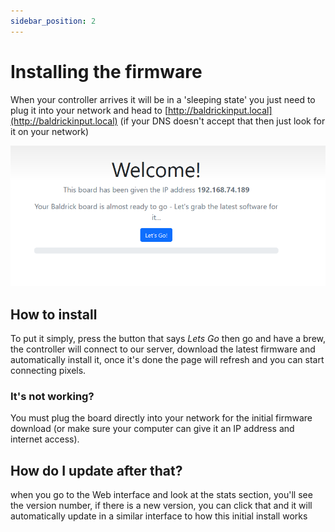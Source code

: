 ```yaml
---
sidebar_position: 2
---
```



# Installing the firmware
When your controller arrives it will be in a 'sleeping state' you just need to plug it into your network and head to [http://baldrickinput.local](http://baldrickinput.local) (if your DNS doesn't accept that then just look for it on your network)

![First Firmware](../img/first-firmware.png)

## How to install

To put it simply, press the button that says *Lets Go* then go and have a brew, the controller will connect to our server, download the latest firmware and automatically install it, once it's done the page will refresh and you can start connecting pixels.

### It's not working?

You must plug the board directly into your network for the initial firmware download (or make sure your computer can give it an IP address and internet access).

## How do I update after that?

when you go to the Web interface and look at the stats section, you'll see the version number, if there is a new version, you can click that and it will automatically update in a similar interface to how this initial install works
